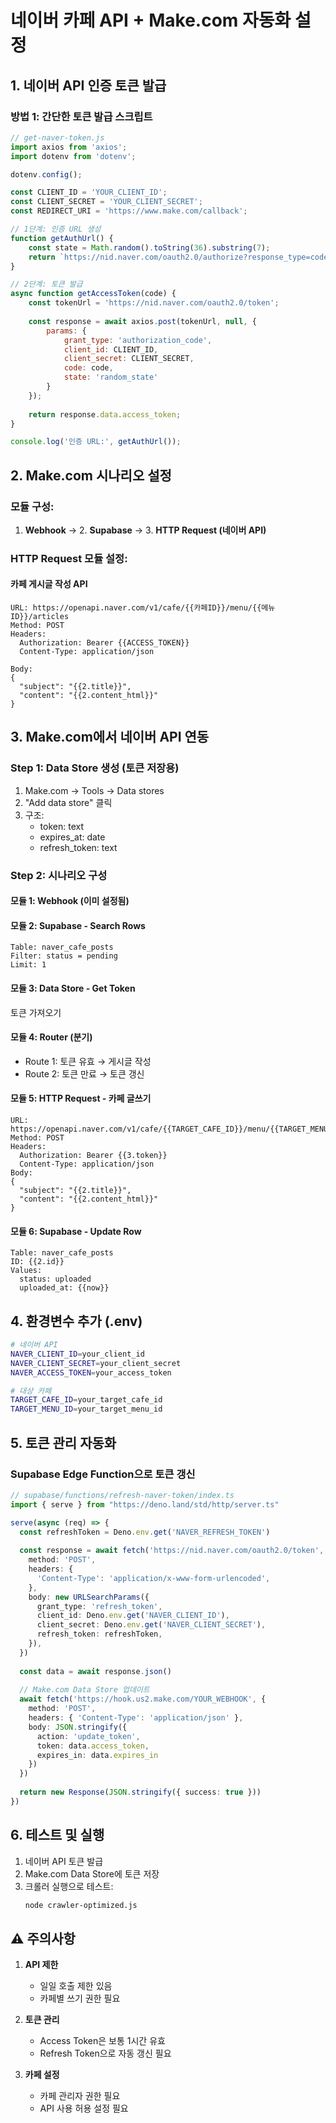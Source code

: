# 네이버 카페 API + Make.com 자동화 설정

## 1. 네이버 API 인증 토큰 발급

### 방법 1: 간단한 토큰 발급 스크립트
```javascript
// get-naver-token.js
import axios from 'axios';
import dotenv from 'dotenv';

dotenv.config();

const CLIENT_ID = 'YOUR_CLIENT_ID';
const CLIENT_SECRET = 'YOUR_CLIENT_SECRET';
const REDIRECT_URI = 'https://www.make.com/callback';

// 1단계: 인증 URL 생성
function getAuthUrl() {
    const state = Math.random().toString(36).substring(7);
    return `https://nid.naver.com/oauth2.0/authorize?response_type=code&client_id=${CLIENT_ID}&redirect_uri=${REDIRECT_URI}&state=${state}`;
}

// 2단계: 토큰 발급
async function getAccessToken(code) {
    const tokenUrl = 'https://nid.naver.com/oauth2.0/token';
    
    const response = await axios.post(tokenUrl, null, {
        params: {
            grant_type: 'authorization_code',
            client_id: CLIENT_ID,
            client_secret: CLIENT_SECRET,
            code: code,
            state: 'random_state'
        }
    });
    
    return response.data.access_token;
}

console.log('인증 URL:', getAuthUrl());
```

## 2. Make.com 시나리오 설정

### 모듈 구성:
1. **Webhook** → 2. **Supabase** → 3. **HTTP Request (네이버 API)**

### HTTP Request 모듈 설정:

#### 카페 게시글 작성 API
```
URL: https://openapi.naver.com/v1/cafe/{{카페ID}}/menu/{{메뉴ID}}/articles
Method: POST
Headers:
  Authorization: Bearer {{ACCESS_TOKEN}}
  Content-Type: application/json

Body:
{
  "subject": "{{2.title}}",
  "content": "{{2.content_html}}"
}
```

## 3. Make.com에서 네이버 API 연동

### Step 1: Data Store 생성 (토큰 저장용)
1. Make.com → Tools → Data stores
2. "Add data store" 클릭
3. 구조:
   - token: text
   - expires_at: date
   - refresh_token: text

### Step 2: 시나리오 구성

#### 모듈 1: Webhook (이미 설정됨)

#### 모듈 2: Supabase - Search Rows
```
Table: naver_cafe_posts
Filter: status = pending
Limit: 1
```

#### 모듈 3: Data Store - Get Token
토큰 가져오기

#### 모듈 4: Router (분기)
- Route 1: 토큰 유효 → 게시글 작성
- Route 2: 토큰 만료 → 토큰 갱신

#### 모듈 5: HTTP Request - 카페 글쓰기
```
URL: https://openapi.naver.com/v1/cafe/{{TARGET_CAFE_ID}}/menu/{{TARGET_MENU_ID}}/articles
Method: POST
Headers:
  Authorization: Bearer {{3.token}}
  Content-Type: application/json
Body:
{
  "subject": "{{2.title}}",
  "content": "{{2.content_html}}"
}
```

#### 모듈 6: Supabase - Update Row
```
Table: naver_cafe_posts
ID: {{2.id}}
Values:
  status: uploaded
  uploaded_at: {{now}}
```

## 4. 환경변수 추가 (.env)

```bash
# 네이버 API
NAVER_CLIENT_ID=your_client_id
NAVER_CLIENT_SECRET=your_client_secret
NAVER_ACCESS_TOKEN=your_access_token

# 대상 카페
TARGET_CAFE_ID=your_target_cafe_id
TARGET_MENU_ID=your_target_menu_id
```

## 5. 토큰 관리 자동화

### Supabase Edge Function으로 토큰 갱신
```typescript
// supabase/functions/refresh-naver-token/index.ts
import { serve } from "https://deno.land/std/http/server.ts"

serve(async (req) => {
  const refreshToken = Deno.env.get('NAVER_REFRESH_TOKEN')
  
  const response = await fetch('https://nid.naver.com/oauth2.0/token', {
    method: 'POST',
    headers: {
      'Content-Type': 'application/x-www-form-urlencoded',
    },
    body: new URLSearchParams({
      grant_type: 'refresh_token',
      client_id: Deno.env.get('NAVER_CLIENT_ID'),
      client_secret: Deno.env.get('NAVER_CLIENT_SECRET'),
      refresh_token: refreshToken,
    }),
  })
  
  const data = await response.json()
  
  // Make.com Data Store 업데이트
  await fetch('https://hook.us2.make.com/YOUR_WEBHOOK', {
    method: 'POST',
    headers: { 'Content-Type': 'application/json' },
    body: JSON.stringify({
      action: 'update_token',
      token: data.access_token,
      expires_in: data.expires_in
    })
  })
  
  return new Response(JSON.stringify({ success: true }))
})
```

## 6. 테스트 및 실행

1. 네이버 API 토큰 발급
2. Make.com Data Store에 토큰 저장
3. 크롤러 실행으로 테스트:
   ```bash
   node crawler-optimized.js
   ```

## ⚠️ 주의사항

1. **API 제한**
   - 일일 호출 제한 있음
   - 카페별 쓰기 권한 필요

2. **토큰 관리**
   - Access Token은 보통 1시간 유효
   - Refresh Token으로 자동 갱신 필요

3. **카페 설정**
   - 카페 관리자 권한 필요
   - API 사용 허용 설정 필요